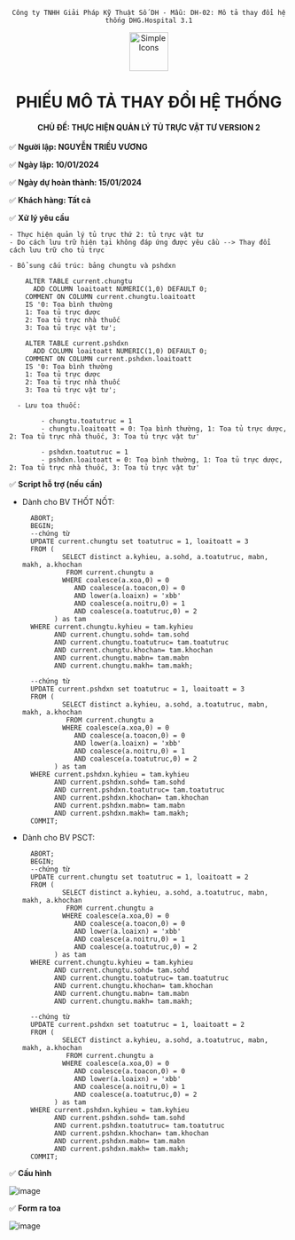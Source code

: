 <div align="center">

`Công ty TNHH Giải Pháp Kỹ Thuật Số DH - Mẫu: DH-02: Mô tả thay đổi hệ thống DHG.Hospital 3.1`

</div>

<div align="center">
  <img src="https://raw.githubusercontent.com/dh-hos/dhg.hospitalprinter/main/Deploy_Tools/Logo.ico" alt="Simple Icons" width=70>
  <h1>PHIẾU MÔ TẢ THAY ĐỔI HỆ THỐNG</h1>  
</div>
<div align="center">

#### CHỦ ĐỀ: THỰC HIỆN QUẢN LÝ TỦ TRỰC VẬT TƯ VERSION 2

</div>

:white_check_mark: **Người lập: NGUYỄN TRIỀU VƯƠNG**

:white_check_mark: **Ngày lập: 10/01/2024**

:white_check_mark: **Ngày dự hoàn thành: 15/01/2024**

:white_check_mark: **Khách hàng: Tất cả**

:white_check_mark: **Xử lý yêu cầu**

    - Thực hiện quản lý tủ trực thứ 2: tủ trực vật tư
    - Do cách lưu trữ hiện tại không đáp ứng được yêu cầu --> Thay đổi cách lưu trữ cho tủ trực

    - Bổ sung cấu trúc: bảng chungtu và pshdxn
      
        ALTER TABLE current.chungtu
          ADD COLUMN loaitoatt NUMERIC(1,0) DEFAULT 0;
        COMMENT ON COLUMN current.chungtu.loaitoatt
        IS '0: Toa bình thường
        1: Toa tủ trực dược
        2: Toa tủ trực nhà thuốc
        3: Toa tủ trực vật tư';
    
        ALTER TABLE current.pshdxn
          ADD COLUMN loaitoatt NUMERIC(1,0) DEFAULT 0;
        COMMENT ON COLUMN current.pshdxn.loaitoatt
        IS '0: Toa bình thường
        1: Toa tủ trực dược
        2: Toa tủ trực nhà thuốc
        3: Toa tủ trực vật tư';
    
      - Lưu toa thuốc: 
        
            - chungtu.toatutruc = 1
            - chungtu.loaitoatt = 0: Toa bình thường, 1: Toa tủ trực dược, 2: Toa tủ trực nhà thuốc, 3: Toa tủ trực vật tư'
            
            - pshdxn.toatutruc = 1
            - pshdxn.loaitoatt = 0: Toa bình thường, 1: Toa tủ trực dược, 2: Toa tủ trực nhà thuốc, 3: Toa tủ trực vật tư'
            
:white_check_mark: **Script hỗ trợ (nếu cần)**
- Dành cho BV THỐT NỐT:

        ABORT;
        BEGIN;
        --chứng từ
        UPDATE current.chungtu set toatutruc = 1, loaitoatt = 3
        FROM (
                SELECT distinct a.kyhieu, a.sohd, a.toatutruc, mabn, makh, a.khochan
                 FROM current.chungtu a 
                WHERE coalesce(a.xoa,0) = 0
                   AND coalesce(a.toacon,0) = 0
                   AND lower(a.loaixn) = 'xbb'
                   AND coalesce(a.noitru,0) = 1
                   AND coalesce(a.toatutruc,0) = 2
              ) as tam
        WHERE current.chungtu.kyhieu = tam.kyhieu
              AND current.chungtu.sohd= tam.sohd
              AND current.chungtu.toatutruc= tam.toatutruc
              AND current.chungtu.khochan= tam.khochan
              AND current.chungtu.mabn= tam.mabn
              AND current.chungtu.makh= tam.makh;
              
        --chứng từ
        UPDATE current.pshdxn set toatutruc = 1, loaitoatt = 3
        FROM (
                SELECT distinct a.kyhieu, a.sohd, a.toatutruc, mabn, makh, a.khochan
                 FROM current.chungtu a 
                WHERE coalesce(a.xoa,0) = 0
                   AND coalesce(a.toacon,0) = 0
                   AND lower(a.loaixn) = 'xbb'
                   AND coalesce(a.noitru,0) = 1
                   AND coalesce(a.toatutruc,0) = 2
              ) as tam
        WHERE current.pshdxn.kyhieu = tam.kyhieu
              AND current.pshdxn.sohd= tam.sohd
              AND current.pshdxn.toatutruc= tam.toatutruc
              AND current.pshdxn.khochan= tam.khochan
              AND current.pshdxn.mabn= tam.mabn
              AND current.pshdxn.makh= tam.makh;
        COMMIT;
  
- Dành cho BV PSCT:

        ABORT;
        BEGIN;
        --chứng từ
        UPDATE current.chungtu set toatutruc = 1, loaitoatt = 2
        FROM (
                SELECT distinct a.kyhieu, a.sohd, a.toatutruc, mabn, makh, a.khochan
                 FROM current.chungtu a 
                WHERE coalesce(a.xoa,0) = 0
                   AND coalesce(a.toacon,0) = 0
                   AND lower(a.loaixn) = 'xbb'
                   AND coalesce(a.noitru,0) = 1
                   AND coalesce(a.toatutruc,0) = 2
              ) as tam
        WHERE current.chungtu.kyhieu = tam.kyhieu
              AND current.chungtu.sohd= tam.sohd
              AND current.chungtu.toatutruc= tam.toatutruc
              AND current.chungtu.khochan= tam.khochan
              AND current.chungtu.mabn= tam.mabn
              AND current.chungtu.makh= tam.makh;
              
        --chứng từ
        UPDATE current.pshdxn set toatutruc = 1, loaitoatt = 2
        FROM (
                SELECT distinct a.kyhieu, a.sohd, a.toatutruc, mabn, makh, a.khochan
                 FROM current.chungtu a 
                WHERE coalesce(a.xoa,0) = 0
                   AND coalesce(a.toacon,0) = 0
                   AND lower(a.loaixn) = 'xbb'
                   AND coalesce(a.noitru,0) = 1
                   AND coalesce(a.toatutruc,0) = 2
              ) as tam
        WHERE current.pshdxn.kyhieu = tam.kyhieu
              AND current.pshdxn.sohd= tam.sohd
              AND current.pshdxn.toatutruc= tam.toatutruc
              AND current.pshdxn.khochan= tam.khochan
              AND current.pshdxn.mabn= tam.mabn
              AND current.pshdxn.makh= tam.makh;
        COMMIT;

:white_check_mark: **Cấu hình**
  
![image](https://github.com/dh-hos/Mo-ta-he-thong/assets/32563776/abaa3e17-3185-4477-a410-7c29600d5d42)

:white_check_mark: **Form ra toa**
  
![image](https://github.com/dh-hos/Mo-ta-he-thong/assets/32563776/f9047644-94ad-4ce8-9976-18d3f21a1bfc)


  



